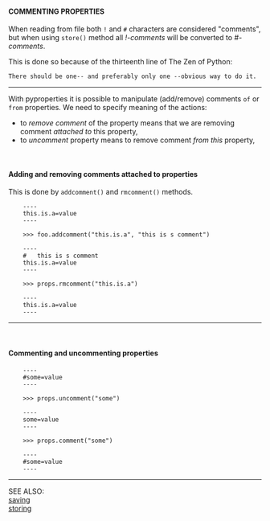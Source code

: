 #### COMMENTING PROPERTIES


When reading from file both ```!``` and ```#``` characters are considered "comments", but 
when using ```store()``` method all _!-comments_ will be converted to _#-comments_.

This is done so because of the thirteenth line of The Zen of Python:  

    There should be one-- and preferably only one --obvious way to do it.

----

With pyproperties it is possible to manipulate (add/remove) comments ```of``` or ```from``` properties.
We need to specify meaning of the actions:  

* to _remove comment_ of the property means that we are removing comment _attached to_ this property,
* to _uncomment_ property means to remove comment _from this_ property,

&nbsp;

#### Adding and removing comments attached to properties

This is done by ```addcomment()``` and ```rmcomment()``` methods.

        ----
        this.is.a=value
        ----

        >>> foo.addcomment("this.is.a", "this is s comment")

        ----
        #   this is s comment
        this.is.a=value
        ----
        
        >>> props.rmcomment("this.is.a")
        
        ----
        this.is.a=value
        ----


----

&nbsp;

#### Commenting and uncommenting properties

        ----
        #some=value
        ----
        
        >>> props.uncomment("some")

        ----
        some=value
        ----
        
        >>> props.comment("some")
        
        ----
        #some=value
        ----


----

SEE ALSO:  
[saving](saving.txt)  
[storing](storing.txt)
